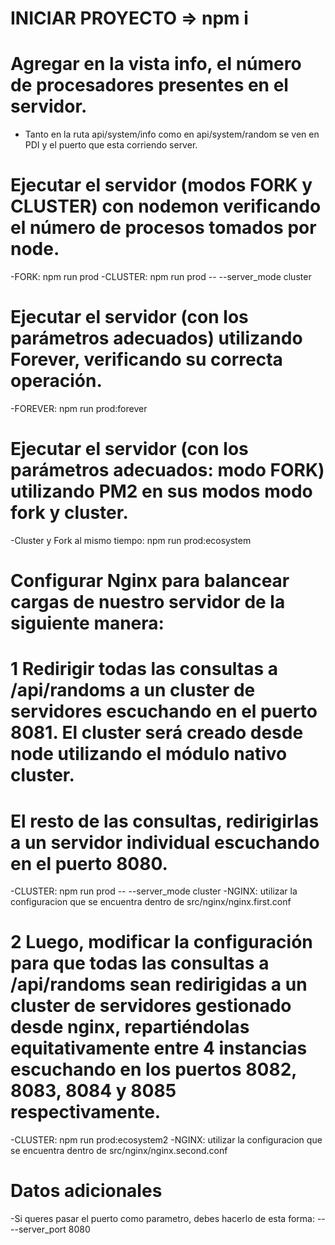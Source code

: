 # INICIAR PROYECTO => npm i

<!-- /* ------------------------------------------------------------------------------------------------- */ -->

# Agregar en la vista info, el número de procesadores presentes en el servidor.

- Tanto en la ruta api/system/info como en api/system/random se ven en PDI y el puerto que esta corriendo server.

<!-- /* ------------------------------------------------------------------------------------------------- */ -->

# Ejecutar el servidor (modos FORK y CLUSTER) con nodemon verificando el número de procesos tomados por node.

-FORK: npm run prod
-CLUSTER: npm run prod -- --server_mode cluster

<!-- /* ------------------------------------------------------------------------------------------------- */ -->

# Ejecutar el servidor (con los parámetros adecuados) utilizando Forever, verificando su correcta operación.

-FOREVER: npm run prod:forever

<!-- /* ------------------------------------------------------------------------------------------------- */ -->

# Ejecutar el servidor (con los parámetros adecuados: modo FORK) utilizando PM2 en sus modos modo fork y cluster.

-Cluster y Fork al mismo tiempo: npm run prod:ecosystem

<!-- /* ------------------------------------------------------------------------------------------------- */ -->

# Configurar Nginx para balancear cargas de nuestro servidor de la siguiente manera:

# 1 Redirigir todas las consultas a /api/randoms a un cluster de servidores escuchando en el puerto 8081. El cluster será creado desde node utilizando el módulo nativo cluster.

# El resto de las consultas, redirigirlas a un servidor individual escuchando en el puerto 8080.

-CLUSTER: npm run prod -- --server_mode cluster
-NGINX: utilizar la configuracion que se encuentra dentro de src/nginx/nginx.first.conf

# 2 Luego, modificar la configuración para que todas las consultas a /api/randoms sean redirigidas a un cluster de servidores gestionado desde nginx, repartiéndolas equitativamente entre 4 instancias escuchando en los puertos 8082, 8083, 8084 y 8085 respectivamente.

-CLUSTER: npm run prod:ecosystem2
-NGINX: utilizar la configuracion que se encuentra dentro de src/nginx/nginx.second.conf

<!-- /* ------------------------------------------------------------------------------------------------- */ -->

# Datos adicionales

-Si queres pasar el puerto como parametro, debes hacerlo de esta forma: -- --server_port 8080
